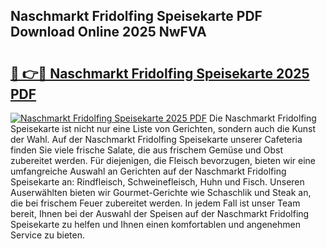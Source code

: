 ## Naschmarkt Fridolfing Speisekarte PDF Download Online 2025 NwFVA

# <h2><a href="http://gcbcjc3.nevu.top/?p=Naschmarkt+Fridolfing+Speisekarte">🔗 👉🔴 Naschmarkt Fridolfing Speisekarte 2025 PDF</a></h2>

[![Naschmarkt Fridolfing Speisekarte 2025 PDF](https://i.imgur.com/dBaPXMq.png)](http://gcbcjc3.nevu.top/?p=Naschmarkt+Fridolfing+Speisekarte)
Die Naschmarkt Fridolfing Speisekarte ist nicht nur eine Liste von Gerichten, sondern auch die Kunst der Wahl. Auf der Naschmarkt Fridolfing Speisekarte unserer Cafeteria finden Sie viele frische Salate, die aus frischem Gemüse und Obst zubereitet werden. Für diejenigen, die Fleisch bevorzugen, bieten wir eine umfangreiche Auswahl an Gerichten auf der Naschmarkt Fridolfing Speisekarte an: Rindfleisch, Schweinefleisch, Huhn und Fisch. Unseren Auserwählten bieten wir Gourmet-Gerichte wie Schaschlik und Steak an, die bei frischem Feuer zubereitet werden. In jedem Fall ist unser Team bereit, Ihnen bei der Auswahl der Speisen auf der Naschmarkt Fridolfing Speisekarte zu helfen und Ihnen einen komfortablen und angenehmen Service zu bieten.

